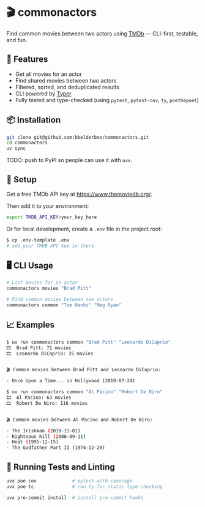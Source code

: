 # 🎬 commonactors

Find common movies between two actors using [TMDb](https://www.themoviedb.org/) — CLI-first, testable, and fun.

## 🚀 Features

- Get all movies for an actor
- Find shared movies between two actors
- Filtered, sorted, and deduplicated results
- CLI powered by [Typer](https://typer.tiangolo.com/)
- Fully tested and type-checked (using `pytest`, `pytest-cov`, `ty`, `poethepoet`)

## 📦 Installation

```bash
git clone git@github.com:bbelderbos/commonactors.git
cd commonactors
uv sync
```

TODO: push to PyPI so people can use it with `uvx`.

## 🔧 Setup

Get a free TMDb API key at https://www.themoviedb.org/.

Then add it to your environment:

```bash
export TMDB_API_KEY=your_key_here
```

Or for local development, create a `.env` file in the project root:

```bash
$ cp .env-template .env
# add your TMDB API key in there
```

## 🖥️ CLI Usage

```bash
# List movies for an actor
commonactors movies "Brad Pitt"

# Find common movies between two actors
commonactors common "Tom Hanks" "Meg Ryan"
```

## 📈 Examples

```bash
$ uv run commonactors common "Brad Pitt" "Leonardo DiCaprio"
🎞️  Brad Pitt: 71 movies
🎞️  Leonardo DiCaprio: 35 movies


🎬 Common movies between Brad Pitt and Leonardo DiCaprio:

- Once Upon a Time... in Hollywood (2019-07-24)

$ uv run commonactors common "Al Pacino" "Robert De Niro"
🎞️  Al Pacino: 63 movies
🎞️  Robert De Niro: 116 movies


🎬 Common movies between Al Pacino and Robert De Niro:

- The Irishman (2019-11-01)
- Righteous Kill (2008-09-11)
- Heat (1995-12-15)
- The Godfather Part II (1974-12-20)
```

## 🧪 Running Tests and Linting

```bash
uvx poe cov             # pytest with coverage
uvx poe tc              # run ty for static type checking

uvx pre-commit install  # install pre-commit hooks
```
